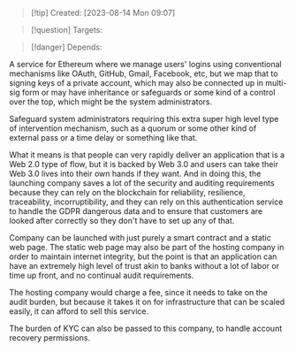 
>[!tip] Created: [2023-08-14 Mon 09:07]

>[!question] Targets: 

>[!danger] Depends: 

A service for Ethereum where we manage users' logins using conventional mechanisms like OAuth, GitHub, Gmail, Facebook, etc, but we map that to signing keys of a private account, which may also be connected up in multi-sig form or may have inheritance or safeguards or some kind of a control over the top, which might be the system administrators. 

Safeguard system administrators requiring this extra super high level type of intervention mechanism, such as a quorum or some other kind of external pass or a time delay or something like that. 

What it means is that people can very rapidly deliver an application that is a Web 2.0 type of flow, but it is backed by Web 3.0 and users can take their Web 3.0 lives into their own hands if they want. And in doing this, the launching company saves a lot of the security and auditing requirements because they can rely on the blockchain for reliability, resilience, traceability, incorruptibility, and they can rely on this authentication service to handle the GDPR dangerous data and to ensure that customers are looked after correctly so they don't have to set up any of that. 

Company can be launched with just purely a smart contract and a static web page. The static web page may also be part of the hosting company in order to maintain internet integrity, but the point is that an application can have an extremely high level of trust akin to banks without a lot of labor or time up front, and no continual audit requirements.

The hosting company would charge a fee, since it needs to take on the audit burden, but because it takes it on for infrastructure that can be scaled easily, it can afford to sell this service.

The burden of KYC can also be passed to this company, to handle account recovery permissions.
